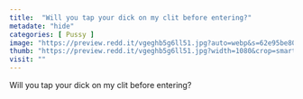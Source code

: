 ```yaml
---
title:  "Will you tap your dick on my clit before entering?"
metadate: "hide"
categories: [ Pussy ]
image: "https://preview.redd.it/vgeghb5g6ll51.jpg?auto=webp&s=62e95be80aeaf32f303467c865267439272bdd4e"
thumb: "https://preview.redd.it/vgeghb5g6ll51.jpg?width=1080&crop=smart&auto=webp&s=b483e68b210ba9825089fff3bb346cbff7fe5767"
visit: ""
---
```

Will you tap your dick on my clit before entering?
